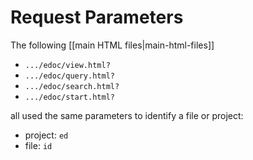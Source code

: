 # Request Parameters

The following [[main HTML files|main-html-files]]

- `.../edoc/view.html?`
- `.../edoc/query.html?`
- `.../edoc/search.html?`
- `.../edoc/start.html?`

all used the same parameters to identify a file or project:
- project: `ed`
- file: `id`